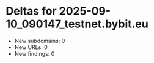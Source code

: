 # Deltas for 2025-09-10_090147_testnet.bybit.eu
- New subdomains: 0
- New URLs: 0
- New findings: 0
